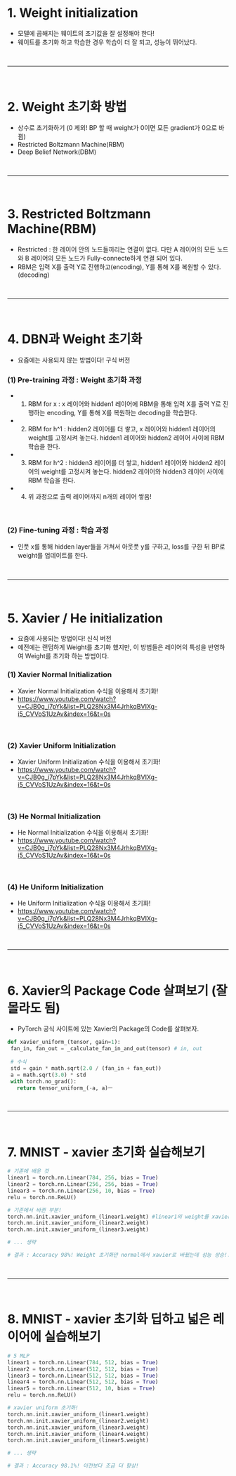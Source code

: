 # 1. Weight initialization
 - 모델에 곱해지는 웨이트의 초기값을 잘 설정해야 한다!
 - 웨이트를 초기화 하고 학습한 경우 학습이 더 잘 되고, 성능이 뛰어났다.

<br>
<hr>
<br>

# 2. Weight 초기화 방법
 - 상수로 초기화하기 (0 제외! BP 할 때 weight가 0이면 모든 gradient가 0으로 바뀜)
 - Restricted Boltzmann Machine(RBM)
 - Deep Belief Network(DBM)


<br>
<hr>
<br>


# 3. Restricted Boltzmann Machine(RBM)
 - Restricted : 한 레이어 안의 노드들끼리는 연결이 없다. 다만 A 레이어의 모든 노드와 B 레이어의 모든 노드가 Fully-connecte하게 연결 되어 있다.
 - RBM은 입력 X를 출력 Y로 진행하고(encoding), Y를 통해 X를 복원할 수 있다.(decoding)


<br>
<hr>
<br>


 # 4. DBN과 Weight 초기화
  - 요즘에는 사용되지 않는 방법이다! 구식 버전
 ### (1) Pre-training 과정 : Weight 초기화 과정
 - 1) RBM for x :  x 레이어와 hidden1 레이어에 RBM을 통해 입력 X를 출력 Y로 진행하는 encoding, Y를 통해 X를 복원하는 decoding을 학습한다.
 - 2) RBM for h^1 : hidden2 레이어를 더 쌓고, x 레이어와 hidden1 레이어의 weight를 고정시켜 놓는다. hidden1 레이어와 hidden2 레이어 사이에 RBM 학습을 한다.
 - 3) RBM for h^2 : hidden3 레이어를 더 쌓고, hidden1 레이어와 hidden2 레이어의 weight를 고정시켜 놓는다. hidden2 레이어와 hidden3 레이어 사이에 RBM 학습을 한다.
 - 4) 위 과정으로 출력 레이어까지 n개의 레이어 쌓음!
  
<br>

### (2) Fine-tuning 과정 : 학습 과정
 - 인풋 x를 통해 hidden layer들을 거쳐서 아웃풋 y를 구하고, loss를 구한 뒤 BP로 weight를 업데이트를 한다.


<br>
<hr>
<br>



# 5. Xavier / He initialization
 - 요즘에 사용되는 방법이다! 신식 버전
 - 예전에는 랜덤하게 Weight를 초기화 했지만, 이 방법들은 레이어의 특성을 반영하여 Weight를 초기화 하는 방법이다.

### (1) Xavier Normal Initialization
 - Xavier Normal Initialization 수식을 이용해서 초기화!
 - https://www.youtube.com/watch?v=CJB0g_i7pYk&list=PLQ28Nx3M4JrhkqBVIXg-i5_CVVoS1UzAv&index=16&t=0s

<br>

### (2) Xavier Uniform Initialization
 - Xavier Uniform Initialization 수식을 이용해서 초기화!
 - https://www.youtube.com/watch?v=CJB0g_i7pYk&list=PLQ28Nx3M4JrhkqBVIXg-i5_CVVoS1UzAv&index=16&t=0s

<br>

### (3) He Normal Initialization
 - He Normal Initialization 수식을 이용해서 초기화!
 - https://www.youtube.com/watch?v=CJB0g_i7pYk&list=PLQ28Nx3M4JrhkqBVIXg-i5_CVVoS1UzAv&index=16&t=0s

<br>

### (4) He Uniform Initialization
 - He Uniform Initialization 수식을 이용해서 초기화!
 - https://www.youtube.com/watch?v=CJB0g_i7pYk&list=PLQ28Nx3M4JrhkqBVIXg-i5_CVVoS1UzAv&index=16&t=0s


<br>
<hr>
<br>

 
# 6. Xavier의 Package Code 살펴보기 (잘 몰라도 됨)
 - PyTorch 공식 사이트에 있는 Xavier의 Package의 Code를 살펴보자.
 
 ```python
 def xavier_uniform_(tensor, gain=1):
  fan_in, fan_out = _calculate_fan_in_and_out(tensor) # in, out
  
  # 수식
  std = gain * math.sqrt(2.0 / (fan_in + fan_out))
  a = math.sqrt(3.0) * std
  with torch.no_grad():
    return tensor_uniform_(-a, a)ㅡ
```
    

<br>
<hr>
<br>


# 7. MNIST - xavier 초기화 실습해보기

```python
# 기존에 배운 것
linear1 = torch.nn.Linear(784, 256, bias = True)
linear2 = torch.nn.Linear(256, 256, bias = True)
linear3 = torch.nn.Linear(256, 10, bias = True)
relu = torch.nn.ReLU()

# 기존에서 바뀐 부분!
torch.nn.init.xavier_uniform_(linear1.weight) #linear1의 weight를 xavier uniform으로 초기화!
torch.nn.init.xavier_uniform_(linear2.weight)
torch.nn.init.xavier_uniform_(linear3.weight)

# ... 생략

# 결과 : Accuracy 98%! Weight 초기화만 normal에서 xavier로 바꿨는데 성능 상승!!
```


<br>
<hr>
<br>


# 8. MNIST - xavier 초기화 딥하고 넓은 레이어에 실습해보기

```python
# 5 MLP
linear1 = torch.nn.Linear(784, 512, bias = True)
linear2 = torch.nn.Linear(512, 512, bias = True)
linear3 = torch.nn.Linear(512, 512, bias = True)
linear4 = torch.nn.Linear(512, 512, bias = True)
linear5 = torch.nn.Linear(512, 10, bias = True)
relu = torch.nn.ReLU()

# xavier uniform 초기화!
torch.nn.init.xavier_uniform_(linear1.weight)
torch.nn.init.xavier_uniform_(linear2.weight)
torch.nn.init.xavier_uniform_(linear3.weight)
torch.nn.init.xavier_uniform_(linear4.weight)
torch.nn.init.xavier_uniform_(linear5.weight)

# ... 생략

# 결과 : Accuracy 98.1%! 이전보다 조금 더 향상!
```
